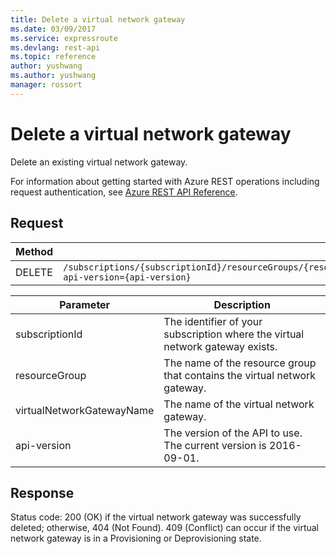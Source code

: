 ```yaml
---
title: Delete a virtual network gateway
ms.date: 03/09/2017
ms.service: expressroute
ms.devlang: rest-api
ms.topic: reference
author: yushwang
ms.author: yushwang
manager: rossort
---
```

# Delete a virtual network gateway
Delete an existing virtual network gateway.  

For information about getting started with Azure REST operations including request authentication, see [Azure REST API Reference](../../../index.md).

## Request  

|Method|Request URI|  
|------------|-----------------|  
|DELETE|`/subscriptions/{subscriptionId}/resourceGroups/{resourceGroup}/providers/microsoft.network/virtualNetworkGateways/{virtualNetworkGatewayName}?api-version={api-version}`|  

| Parameter | Description |
| --------- | ----------- |
| subscriptionId | The identifier of your subscription where the virtual network gateway exists. |
| resourceGroup | The name of the resource group that contains the virtual network gateway. |
| virtualNetworkGatewayName | The name of the virtual network gateway.|
| api-version | The version of the API to use. The current version is 2016-09-01. | 
  
## Response  
 Status code: 200 (OK) if the virtual network gateway was successfully deleted; otherwise, 404 (Not Found). 409 (Conflict) can occur if the virtual network gateway is in a Provisioning or Deprovisioning state.
